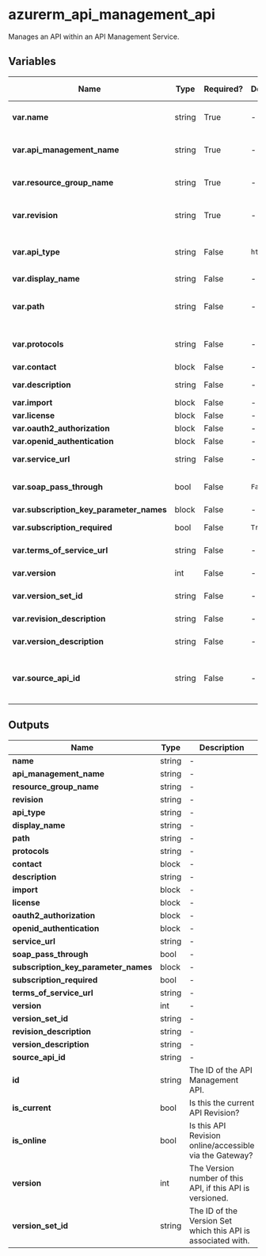 # azurerm_api_management_api

Manages an API within an API Management Service.

## Variables

| Name | Type | Required? | Default  | possible values | Description |
| ---- | ---- | --------- | -------- | ----------- | ----------- |
| **var.name** | string | True | -  |  -  | The name of the API Management API. Changing this forces a new resource to be created. | 
| **var.api_management_name** | string | True | -  |  -  | The Name of the API Management Service where this API should be created. Changing this forces a new resource to be created. | 
| **var.resource_group_name** | string | True | -  |  -  | The Name of the Resource Group where the API Management API exists. Changing this forces a new resource to be created. | 
| **var.revision** | string | True | -  |  -  | The Revision which used for this API. Changing this forces a new resource to be created. | 
| **var.api_type** | string | False | `http`  |  `graphql`, `http`, `soap`, `websocket`  | Type of API. Possible values are `graphql`, `http`, `soap`, and `websocket`. Defaults to `http`. | 
| **var.display_name** | string | False | -  |  -  | The display name of the API. | 
| **var.path** | string | False | -  |  -  | The Path for this API Management API, which is a relative URL which uniquely identifies this API and all of its resource paths within the API Management Service. | 
| **var.protocols** | string | False | -  |  `http`, `https`, `ws`, `wss`  | A list of protocols the operations in this API can be invoked. Possible values are `http`, `https`, `ws`, and `wss`. | 
| **var.contact** | block | False | -  |  -  | A `contact` block. | 
| **var.description** | string | False | -  |  -  | A description of the API Management API, which may include HTML formatting tags. | 
| **var.import** | block | False | -  |  -  | A `import` block. | 
| **var.license** | block | False | -  |  -  | A `license` block. | 
| **var.oauth2_authorization** | block | False | -  |  -  | An `oauth2_authorization` block. | 
| **var.openid_authentication** | block | False | -  |  -  | An `openid_authentication` block. | 
| **var.service_url** | string | False | -  |  -  | Absolute URL of the backend service implementing this API. | 
| **var.soap_pass_through** | bool | False | `False`  |  -  | Should this API expose a SOAP frontend, rather than a HTTP frontend? Defaults to `false`. | 
| **var.subscription_key_parameter_names** | block | False | -  |  -  | A `subscription_key_parameter_names` block. | 
| **var.subscription_required** | bool | False | `True`  |  -  | Should this API require a subscription key? Defaults to `true`. | 
| **var.terms_of_service_url** | string | False | -  |  -  | Absolute URL of the Terms of Service for the API. | 
| **var.version** | int | False | -  |  -  | The Version number of this API, if this API is versioned. | 
| **var.version_set_id** | string | False | -  |  -  | The ID of the Version Set which this API is associated with. | 
| **var.revision_description** | string | False | -  |  -  | The description of the API Revision of the API Management API. | 
| **var.version_description** | string | False | -  |  -  | The description of the API Version of the API Management API. | 
| **var.source_api_id** | string | False | -  |  -  | The API id of the source API, which could be in format `azurerm_api_management_api.example.id` or in format `azurerm_api_management_api.example.id;rev=1` | 



## Outputs

| Name | Type | Description |
| ---- | ---- | --------- | 
| **name** | string  | - | 
| **api_management_name** | string  | - | 
| **resource_group_name** | string  | - | 
| **revision** | string  | - | 
| **api_type** | string  | - | 
| **display_name** | string  | - | 
| **path** | string  | - | 
| **protocols** | string  | - | 
| **contact** | block  | - | 
| **description** | string  | - | 
| **import** | block  | - | 
| **license** | block  | - | 
| **oauth2_authorization** | block  | - | 
| **openid_authentication** | block  | - | 
| **service_url** | string  | - | 
| **soap_pass_through** | bool  | - | 
| **subscription_key_parameter_names** | block  | - | 
| **subscription_required** | bool  | - | 
| **terms_of_service_url** | string  | - | 
| **version** | int  | - | 
| **version_set_id** | string  | - | 
| **revision_description** | string  | - | 
| **version_description** | string  | - | 
| **source_api_id** | string  | - | 
| **id** | string  | The ID of the API Management API. | 
| **is_current** | bool  | Is this the current API Revision? | 
| **is_online** | bool  | Is this API Revision online/accessible via the Gateway? | 
| **version** | int  | The Version number of this API, if this API is versioned. | 
| **version_set_id** | string  | The ID of the Version Set which this API is associated with. | 